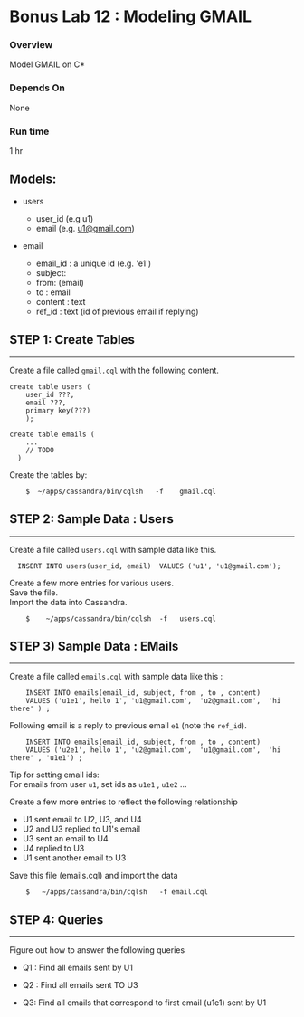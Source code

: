 <link rel='stylesheet' href='../assets/css/main.css'/>

 

Bonus Lab 12 : Modeling GMAIL
====================

### Overview
Model GMAIL on C*

### Depends On 
None

### Run time
1 hr


## Models:
- users
    * user_id (e.g  u1)
    * email  (e.g.  u1@gmail.com)

- email
    * email_id : a unique id (e.g.   'e1')
    * subject:
    * from: (email)
    * to : email
    * content : text
    * ref_id : text (id of previous email if replying)

## STEP 1: Create Tables
----------------------------
Create a file called `gmail.cql` with the following content.
```
create table users (
    user_id ???,
    email ???,
    primary key(???)
    );

create table emails (
    ...
    // TODO 
  )
```

Create the tables by:
```
    $  ~/apps/cassandra/bin/cqlsh   -f    gmail.cql
```

## STEP 2: Sample Data : Users
----------------------------
Create a file called `users.cql`  with sample data like this.
```
  INSERT INTO users(user_id, email)  VALUES ('u1', 'u1@gmail.com');
```

Create a few more entries for various users.  
Save the file.  
Import the data into Cassandra.  
```
    $    ~/apps/cassandra/bin/cqlsh  -f   users.cql
```


## STEP 3) Sample Data : EMails
----------------------------
Create a file called `emails.cql` with sample data like this  :
```
    INSERT INTO emails(email_id, subject, from , to , content)
    VALUES ('u1e1', hello 1', 'u1@gmail.com',  'u2@gmail.com',  'hi there' ) ;
```

Following email is a reply to previous email `e1`  (note the `ref_id`).
```
    INSERT INTO emails(email_id, subject, from , to , content)
    VALUES ('u2e1', hello 1', 'u2@gmail.com',  'u1@gmail.com',  'hi there' , 'u1e1') ;
```

Tip for setting email ids:  
For emails from user `u1`, set ids as  `u1e1`  ,  `u1e2` ...

Create a few more entries to reflect the following relationship

* U1 sent  email to U2,  U3, and U4
* U2 and U3 replied to U1's email
* U3 sent an email to U4
* U4 replied to U3
* U1 sent another email to U3

Save this file (emails.cql) and import the data
```
    $   ~/apps/cassandra/bin/cqlsh   -f email.cql
```


## STEP 4: Queries
----------------------------
Figure out how to answer the following queries

* Q1 : Find all emails sent by U1

* Q2 : Find all emails sent TO U3

* Q3: Find all emails that correspond to first email (u1e1) sent by U1


